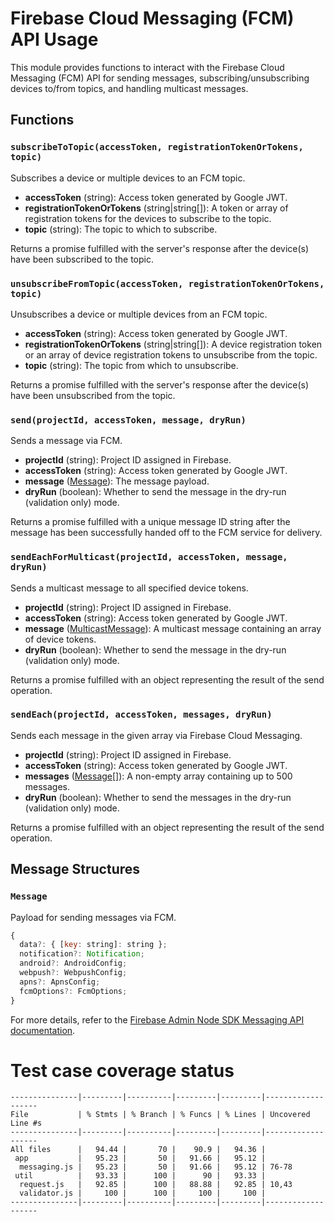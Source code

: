 # Firebase Cloud Messaging (FCM) API Usage

This module provides functions to interact with the Firebase Cloud Messaging (FCM) API for sending messages, subscribing/unsubscribing devices to/from topics, and handling multicast messages.

## Functions

### `subscribeToTopic(accessToken, registrationTokenOrTokens, topic)`

Subscribes a device or multiple devices to an FCM topic.

- **accessToken** (string): Access token generated by Google JWT.
- **registrationTokenOrTokens** (string|string[]): A token or array of registration tokens for the devices to subscribe to the topic.
- **topic** (string): The topic to which to subscribe.

Returns a promise fulfilled with the server's response after the device(s) have been subscribed to the topic.

### `unsubscribeFromTopic(accessToken, registrationTokenOrTokens, topic)`

Unsubscribes a device or multiple devices from an FCM topic.

- **accessToken** (string): Access token generated by Google JWT.
- **registrationTokenOrTokens** (string|string[]): A device registration token or an array of device registration tokens to unsubscribe from the topic.
- **topic** (string): The topic from which to unsubscribe.

Returns a promise fulfilled with the server's response after the device(s) have been unsubscribed from the topic.

### `send(projectId, accessToken, message, dryRun)`

Sends a message via FCM.

- **projectId** (string): Project ID assigned in Firebase.
- **accessToken** (string): Access token generated by Google JWT.
- **message** ([Message](#message)): The message payload.
- **dryRun** (boolean): Whether to send the message in the dry-run (validation only) mode.

Returns a promise fulfilled with a unique message ID string after the message has been successfully handed off to the FCM service for delivery.

### `sendEachForMulticast(projectId, accessToken, message, dryRun)`

Sends a multicast message to all specified device tokens.

- **projectId** (string): Project ID assigned in Firebase.
- **accessToken** (string): Access token generated by Google JWT.
- **message** ([MulticastMessage](#multicastmessage)): A multicast message containing an array of device tokens.
- **dryRun** (boolean): Whether to send the message in the dry-run (validation only) mode.

Returns a promise fulfilled with an object representing the result of the send operation.

### `sendEach(projectId, accessToken, messages, dryRun)`

Sends each message in the given array via Firebase Cloud Messaging.

- **projectId** (string): Project ID assigned in Firebase.
- **accessToken** (string): Access token generated by Google JWT.
- **messages** ([Message](#message)[]): A non-empty array containing up to 500 messages.
- **dryRun** (boolean): Whether to send the messages in the dry-run (validation only) mode.

Returns a promise fulfilled with an object representing the result of the send operation.

## Message Structures

### `Message`

Payload for sending messages via FCM.

```javascript
{
  data?: { [key: string]: string };
  notification?: Notification;
  android?: AndroidConfig;
  webpush?: WebpushConfig;
  apns?: ApnsConfig;
  fcmOptions?: FcmOptions;
}
```

For more details, refer to the [Firebase Admin Node SDK Messaging API documentation](https://github.com/firebase/firebase-admin-node/blob/837b69b61b3df3dcd8a31ccd16062e1bba236dca/src/messaging/messaging-api.ts).


# Test case coverage status

```test coverage status
---------------|---------|----------|---------|---------|-------------------
File           | % Stmts | % Branch | % Funcs | % Lines | Uncovered Line #s 
---------------|---------|----------|---------|---------|-------------------
All files      |   94.44 |       70 |    90.9 |   94.36 |                   
 app           |   95.23 |       50 |   91.66 |   95.12 |                   
  messaging.js |   95.23 |       50 |   91.66 |   95.12 | 76-78             
 util          |   93.33 |      100 |      90 |   93.33 |                   
  request.js   |   92.85 |      100 |   88.88 |   92.85 | 10,43             
  validator.js |     100 |      100 |     100 |     100 |                   
---------------|---------|----------|---------|---------|-------------------

```
